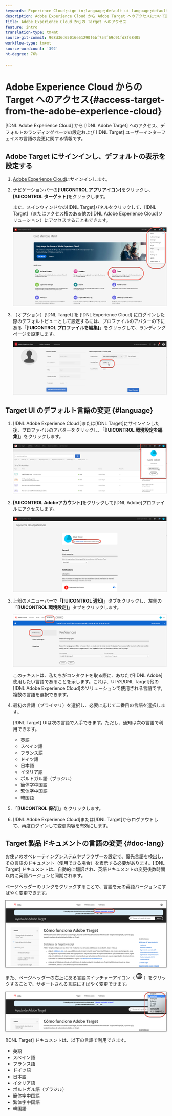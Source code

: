 ```yaml
---
keywords: Experience Cloud;sign in;language;default ui language;default language
description: Adobe Experience Cloud から Adobe Target へのアクセスについて説明しています。
title: Adobe Experience Cloud からの Target へのアクセス
feature: intro
translation-type: tm+mt
source-git-commit: 968d36d65016e51290f6bf754f69c91fd8f68405
workflow-type: tm+mt
source-wordcount: '392'
ht-degree: 76%

---
```



# Adobe Experience Cloud からの Target へのアクセス{#access-target-from-the-adobe-experience-cloud}

[!DNL Adobe Experience Cloud] から [!DNL Adobe Target] へのアクセス、デフォルトのランディングページの設定および [!DNL Target] ユーザーインターフェイスの言語の変更に関する情報です。

## Adobe Target にサインインし、デフォルトの表示を設定する

1. [Adobe Experience Cloud](https://experience.adobe.com/)にサインインします。

1. ナビゲーションバーの&#x200B;**[!UICONTROL アプリアイコン]**&#x200B;をクリックし、**[!UICONTROL ターゲット]**&#x200B;をクリックします。

   また、メインウィンドウの[!DNL Target]パネルをクリックして、[!DNL Target]（またはアクセス権のある他の[!DNL Adobe Experience Cloud]ソリューション）にアクセスすることもできます。

   ![アプリケーションアイコン](/help/c-intro/assets/appmenu-new.png)

1. （オプション）[!DNL Target] を [!DNL Experience Cloud] にログインした際のデフォルトビューとして設定するには、プロファイルのアバターの下にある「**[!UICONTROL プロファイルを編集]**」をクリックして、ランディングページを設定します。

   ![ランディングページ](/help/c-intro/assets/pagepref-new.png)

## Target UI のデフォルト言語の変更 {#language}

1. [!DNL Adobe Experience Cloud ]または[!DNL Target]にサインインした後、プロファイルのアバターをクリックし、「**[!UICONTROL 環境設定を編集]**」をクリックします。

   ![プロファイルを編集](/help/c-intro/assets/change-language.png)

1. **[!UICONTROL Adobeアカウント]**&#x200B;をクリックして[!DNL Adobe]プロファイルにアクセスします。

   ![Adobeアカウント](/help/c-intro/assets/adobe-account.png)

1. 上部のメニューバーで「**[!UICONTROL 通知]**」タブをクリックし、左側の「**[!UICONTROL 環境設定]**」タブをクリックします。

   ![優先言語](/help/c-intro/assets/prefered-language.png)

   このテキストは、私たちがコンタクトを取る際に、あなたが[!DNL Adobe]使用したい言語であることを示します。これは、UI や[!DNL Target]他の[!DNL Adobe Experience Cloud]のソリューションで使用される言語です。複数の言語を選択できます。

1. 最初の言語（プライマリ）を選択し、必要に応じて二番目の言語を選択します。

   [!DNL Target] UIは次の言語で入手できます。ただし、通知は次の言語で利用できます。

   * 英語
   * スペイン語
   * フランス語
   * ドイツ語
   * 日本語
   * イタリア語
   * ポルトガル語（ブラジル）
   * 簡体字中国語
   * 繁体字中国語
   * 韓国語

1. 「**[!UICONTROL 保存]**」をクリックします。

1. [!DNL Adobe Experience Cloud]または[!DNL Target]からログアウトして、再度ログインして変更内容を有効にします。

## Target 製品ドキュメントの言語の変更 {#doc-lang}

お使いのオペレーティングシステムやブラウザーの設定で、優先言語を検出し、その言語のドキュメント（使用できる場合）を表示する必要があります。[!DNL Target] ドキュメントは、自動的に翻訳され、英語ドキュメントの変更後数時間以内に英語バージョンと同期されます。

ページヘッダーのリンクをクリックすることで、言語を元の英語バージョンにすばやく変更できます。

![元の言語への変更](/help/c-intro/assets/mt-original.png)

また、ページヘッダーの右上にある言語スイッチャーアイコン（ ![言語 スイッチャー](/help/c-intro/assets/icon-language-switcher.png) ）をクリックすることで、サポートされる言語にすばやく変更できます。

![言語スイッチャー](/help/c-intro/assets/language-switcher.png)

[!DNL Target] ドキュメントは、以下の言語で利用できます。

* 英語
* スペイン語
* フランス語
* ドイツ語
* 日本語
* イタリア語
* ポルトガル語（ブラジル）
* 簡体字中国語
* 繁体字中国語
* 韓国語

